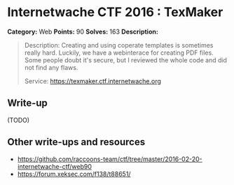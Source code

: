 # Internetwache CTF 2016 : TexMaker

**Category:** Web
**Points:** 90
**Solves:** 163
**Description:**

> Description: Creating and using coperate templates is sometimes really hard. Luckily, we have a webinterace for creating PDF files. Some people doubt it's secure, but I reviewed the whole code and did not find any flaws.
> 
> 
> Service: <https://texmaker.ctf.internetwache.org>


## Write-up

(TODO)

## Other write-ups and resources

* <https://github.com/raccoons-team/ctf/tree/master/2016-02-20-internetwache-ctf/web90>
* <https://forum.xeksec.com/f138/t88651/>
